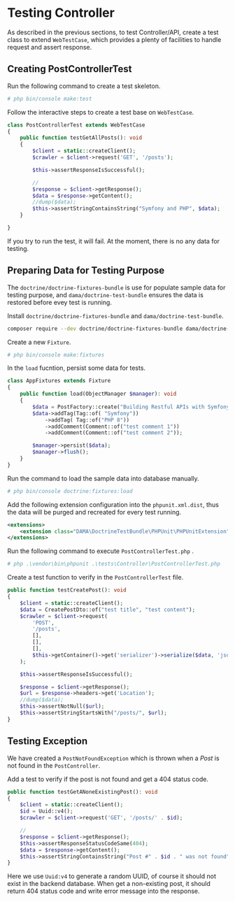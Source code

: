# Testing Controller

As described in the previous sections,  to test Controller/API, create a test class to extend `WebTestCase`, which provides a plenty of facilities to handle request and assert response.

## Creating PostControllerTest

Run the following command to create a test skeleton.

```bash
# php bin/console make:test
```

Follow the interactive steps to create a test base on `WebTestCase`.

```php
class PostControllerTest extends WebTestCase
{
    public function testGetAllPosts(): void
    {
        $client = static::createClient();
        $crawler = $client->request('GET', '/posts');

        $this->assertResponseIsSuccessful();

        //
        $response = $client->getResponse();
        $data = $response->getContent();
        //dump($data);
        $this->assertStringContainsString("Symfony and PHP", $data);
    }

}
```

If you try to run the test, it will fail. At the moment, there is no any data for testing.

## Preparing Data for Testing Purpose

The `doctrine/doctrine-fixtures-bundle` is use for populate sample data for testing purpose, and `dama/doctrine-test-bundle` ensures the data is restored before evey test is running.

Install `doctrine/doctrine-fixtures-bundle` and `dama/doctrine-test-bundle`.

```bash
composer require --dev doctrine/doctrine-fixtures-bundle dama/doctrine-test-bundle
```

Create a new `Fixture`. 

```bash 
# php bin/console make:fixtures
```

In the `load` fucntion, persist some data for tests.

```php
class AppFixtures extends Fixture
{
    public function load(ObjectManager $manager): void
    {
        $data = PostFactory::create("Building Restful APIs with Symfony and PHP 8", "test content");
        $data->addTag(Tag::of( "Symfony"))
            ->addTag( Tag::of("PHP 8"))
            ->addComment(Comment::of("test comment 1"))
            ->addComment(Comment::of("test comment 2"));

        $manager->persist($data);
        $manager->flush();
    }
}
```

Run the command to load the sample data into database manually.

```bash
# php bin/console doctrine:fixtures:load 
```

Add the following extension configuration into the `phpunit.xml.dist`,  thus the data will be purged and recreated for every test running.

```xml
<extensions>
    <extension class="DAMA\DoctrineTestBundle\PHPUnit\PHPUnitExtension"/>
</extensions>
```

Run the following command to execute `PostControllerTest.php` .

```bash 
# php .\vendor\bin\phpunit .\tests\Controller\PostControllerTest.php
```

Create a test function to verify in the `PostControllerTest` file.

```php
public function testCreatePost(): void
{
    $client = static::createClient();
    $data = CreatePostDto::of("test title", "test content");
    $crawler = $client->request(
        'POST',
        '/posts',
        [],
        [],
        [],
        $this->getContainer()->get('serializer')->serialize($data, 'json')
    );

    $this->assertResponseIsSuccessful();

    $response = $client->getResponse();
    $url = $response->headers->get('Location');
    //dump($data);
    $this->assertNotNull($url);
    $this->assertStringStartsWith("/posts/", $url);
}
```



## Testing Exception

We have created a `PostNotFoundException`  which is thrown when a *Post* is not found in the  `PostController`.

Add a test to verify if the post is not found and get a 404 status code.

```php
public function testGetANoneExistingPost(): void
{
    $client = static::createClient();
    $id = Uuid::v4();
    $crawler = $client->request('GET', '/posts/' . $id);

    //
    $response = $client->getResponse();
    $this->assertResponseStatusCodeSame(404);
    $data = $response->getContent();
    $this->assertStringContainsString("Post #" . $id . " was not found", $data);
}
```

Here we use `Uuid:v4` to generate a random UUID, of course it should not exist in the backend database. When get a non-existing post, it should return 404 status code and write error message into the response.
